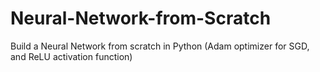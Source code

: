 # Neural-Network-from-Scratch
Build a Neural Network from scratch in Python (Adam optimizer for SGD, and ReLU activation function)
